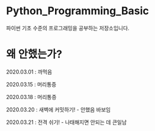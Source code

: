 # Python_Programming_Basic

파이썬 기초 수준의 프로그래밍을 공부하는 저장소입니다.

# 왜 안했는가?

2020.03.01 : 까먹음

2020.03.15 : 머리통증

2020.03.18 : 머리통증

2020.03.20 : 새벽에 커밋하기! - 안했음 바보임

2020.03.21 : 전격 쉬기! - 나태해지면 안되는 데 큰일남

